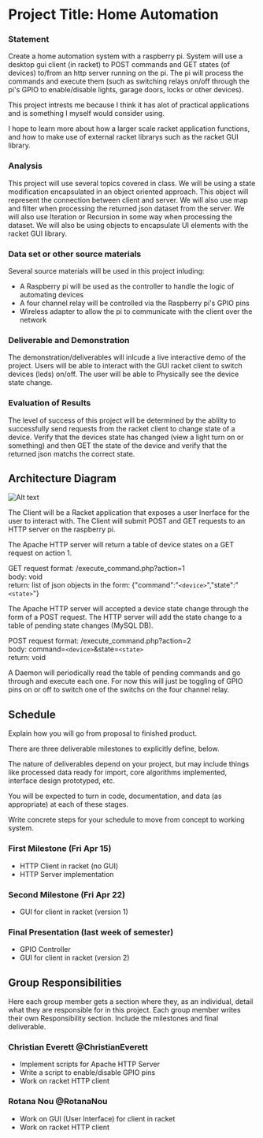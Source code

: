 # Project Title: Home Automation

### Statement
Create a home automation system with a raspberry pi. System will use a desktop gui client (in racket) to POST commands and GET states (of devices) to/from an http server running on the pi. The pi will process the commands and execute them (such as switching relays on/off through the pi's GPIO to enable/disable lights, garage doors, locks or other devices).

This project intrests me because I think it has alot of practical applications and is something I myself would consider using.

I hope to learn more about how a larger scale racket application functions, and how to make use of external racket librarys such as the racket GUI library.

### Analysis
This project will use several topics covered in class. We will be using a state modification encapsulated in an object oriented approach. This object will represent the connection between client and server. We will also use map and filter when processing the returned json dataset from the server. We will also use Iteration or Recursion in some way when processing the dataset. We will also be using objects to encapsulate UI elements with the racket GUI library.

### Data set or other source materials
Several source materials will be used in this project inluding:
* A Raspberry pi will be used as the controller to handle the logic of automating devices
* A four channel relay will be controlled via the Raspberry pi's GPIO pins
* Wireless adapter to allow the pi to communicate with the client over the network

### Deliverable and Demonstration
The demonstration/deliverables will inlcude a live interactive demo of the project. Users will be able to interact with the GUI racket client to switch devices (leds) on/off. The user will be able to Physically see the device state change.

### Evaluation of Results
The level of success of this project will be determined by the ablilty to successfully send requests from the racket client to change state of a device. Verify that the devices state has changed (view a light turn on or something) and then GET the state of the device and verify that the returned json matchs the correct state.

## Architecture Diagram
![Alt text](https://github.com/oplS16projects/OPL-Final-Project/blob/master/Diagram.PNG "Project Architecture")

The Client will be a Racket application that exposes a user Inerface for the user to interact with. The Client will submit POST and GET requests to an HTTP server on the raspberry pi.

The Apache HTTP server will return a table of device states on a GET request on action 1.

GET  request format: <host>/execute_command.php?action=1<br>
body: void<br>
return: list of json objects in the form: {"command":"```<device>```","state":"```<state>```"}<br>

The Apache HTTP server will accepted a device state change through the form of a POST request. The HTTP server will add the state change to a table of pending state changes (MySQL DB).

POST request format: <host>/execute_command.php?action=2<br>
body: command=```<device>```&state=```<state>``` <br>
return: void<br>

A Daemon will periodically read the table of pending commands and go through and execute each one. For now this will just be toggling of GPIO pins on or off to switch one of the switchs on the four channel relay. 

## Schedule
Explain how you will go from proposal to finished product. 

There are three deliverable milestones to explicitly define, below.

The nature of deliverables depend on your project, but may include things like processed data ready for import, core algorithms implemented, interface design prototyped, etc. 

You will be expected to turn in code, documentation, and data (as appropriate) at each of these stages.

Write concrete steps for your schedule to move from concept to working system. 

### First Milestone (Fri Apr 15)
* HTTP Client in racket (no GUI)
* HTTP Server implementation

### Second Milestone (Fri Apr 22)
* GUI for client in racket (version 1)

### Final Presentation (last week of semester)
* GPIO Controller
* GUI for client in racket (version 2)

## Group Responsibilities
Here each group member gets a section where they, as an individual, detail what they are responsible for in this project. Each group member writes their own Responsibility section. Include the milestones and final deliverable.

### Christian Everett @ChristianEverett
* Implement scripts for Apache HTTP Server
* Write a script to enable/disable GPIO pins
* Work on racket HTTP client

### Rotana Nou @RotanaNou
* Work on GUI (User Interface) for client in racket
* Work on racket HTTP client


